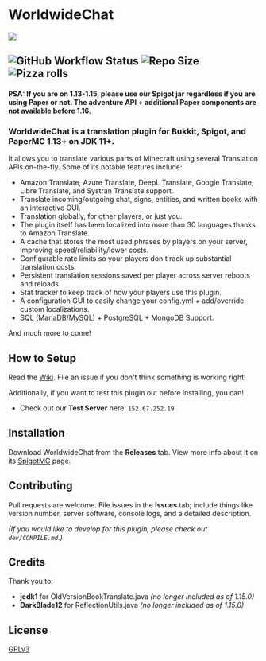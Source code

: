 # WorldwideChat

![](https://github.com/dominicfeliton/WorldwideChat/blob/main/resources/Banner.png)

## ![GitHub Workflow Status](https://img.shields.io/github/actions/workflow/status/dominicfeliton/WorldwideChat/build-latest-worldwidechat-commit.yml?style=for-the-badge) ![Repo Size](https://img.shields.io/github/repo-size/dominicfeliton/WorldwideChat?style=for-the-badge) ![Pizza rolls](https://img.shields.io/badge/Mom%20brought%20pizza%20rolls-That's%20awesome-brightgreen?style=for-the-badge)

#### PSA: If you are on 1.13-1.15, please use our Spigot jar regardless if you are using Paper or not. The adventure API + additional Paper components are not available before 1.16.

### WorldwideChat is a translation plugin for Bukkit, Spigot, and PaperMC 1.13+ on JDK 11+.

It allows you to translate various parts of Minecraft using several Translation APIs on-the-fly.
Some of its notable features include:

- Amazon Translate, Azure Translate, DeepL Translate, Google Translate, Libre Translate, and Systran Translate support.
- Translate incoming/outgoing chat, signs, entities, and written books with an interactive GUI.
- Translation globally, for other players, or just you.
- The plugin itself has been localized into more than 30 languages thanks to Amazon Translate.
- A cache that stores the most used phrases by players on your server, improving speed/reliability/lower costs.
- Configurable rate limits so your players don't rack up substantial translation costs.
- Persistent translation sessions saved per player across server reboots and reloads.
- Stat tracker to keep track of how your players use this plugin.
- A configuration GUI to easily change your config.yml + add/override custom localizations.
- SQL (MariaDB/MySQL) + PostgreSQL + MongoDB Support.

And much more to come!

## How to Setup

Read the [Wiki](https://github.com/dominicfeliton/WorldwideChat/wiki). File an issue if you don't think something is
working right!

Additionally, if you want to test this plugin out before installing, you can!

- Check out our **Test Server** here:
  ```152.67.252.19```

## Installation

Download WorldwideChat from the **Releases** tab. View more info about it on
its [SpigotMC](https://www.spigotmc.org/resources/worldwidechat.89910/) page.

## Contributing

Pull requests are welcome. File issues in the **Issues** tab; include things like version number, server software,
console logs, and a detailed description.

_(If you would like to develop for this plugin, please check out ```dev/COMPILE.md```.)_

## Credits

Thank you to:

- **jedk1** for OldVersionBookTranslate.java _(no longer included as of 1.15.0)_
- **DarkBlade12** for ReflectionUtils.java _(no longer included as of 1.15.0)_

## License

[GPLv3](https://choosealicense.com/licenses/gpl-3.0/)
